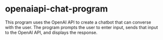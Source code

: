 # openaiapi-chat-program
This program uses the OpenAI API to create a chatbot that can converse with the user. The program prompts the user to enter input, sends that input to the OpenAI API, and displays the response.
